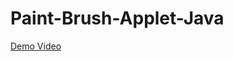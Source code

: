 # Paint-Brush-Applet-Java

[Demo Video](https://github.com/Salma-Yassin/Paint-Brush-Applet-Java/blob/main/applet-viewer-paintbrushclass.mp4)
